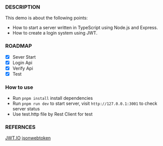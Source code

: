 ### DESCRIPTION
This demo is about the following points:

+ How to start a server written in TypeScript using Node.js and Express.
+ How to create a login system using JWT.

### ROADMAP

- [x] Sever Start
- [x] Login Api
- [x] Verify Api
- [x] Test

### How to use

+ Run `pnpm install` install dependencies
+ Run `pnpm run dev` to start server, visit `http://127.0.0.1:3001` to check server status
+ Use test.http file by Rest Client for test


### REFERNCES

[JWT.IO](https://jwt.io)
[jsonwebtoken](https://github.com/auth0/node-jsonwebtoken)